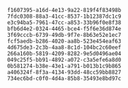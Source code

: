 
                f1607395-a16d-4e13-9a22-819f4f83498b
                7fdc0308-88a3-41cc-8537-1b12387dc1c9
                e3c94ba5-7961-47cc-a853-33b96f0e8f38
                bfb6d4e2-0324-4465-bce4-f5f6e36d874e
                3f69cccb-6739-49db-9f7e-8b63e52e1ec7
                fcf5aedb-b286-4020-aa8b-523e454eaf63
                4d675de3-2c3b-4aa8-8c1d-104bc2c60eef
                266a160b-5819-4209-8282-9e5d0496ae04
                049c25f5-bb91-4892-a072-c3a5efe6a8d0
                0b581274-b38e-43e1-a791-b013b1c9b865
                a406324f-8f3a-4134-93dd-48cc59bb8827
                734ec6bd-c0f0-4d4a-85b8-35493e8bd97c
                
